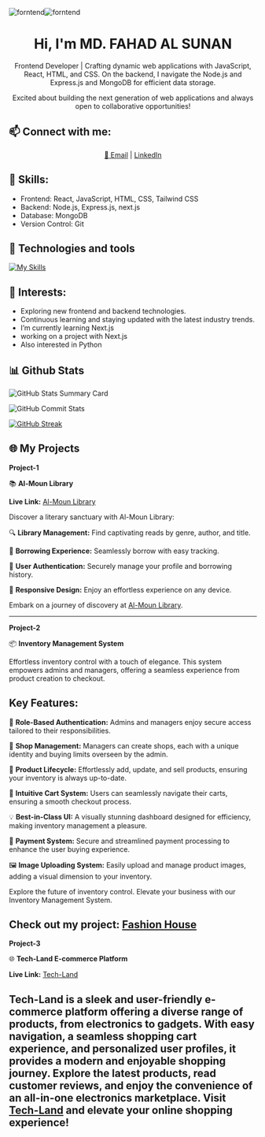 ![forntend](https://github.com/fasunan/fasunan/assets/138504309/8650ab25-706e-498f-b173-1f45aae8715a)![forntend](https://github.com/fasunan/fasunan/assets/138504309/dff6b4a1-628b-4b39-82eb-f4f46fad502c)


<h1 align="center" style="font-size: 2em;"> Hi, I'm <b>MD. FAHAD AL SUNAN</b></h1>

<p align="center"> Frontend Developer | Crafting dynamic web applications with JavaScript,  React,  HTML, and CSS. On the backend, I navigate the Node.js and Express.js and  MongoDB for efficient data storage.</p>
<p align="center">Excited about building the next generation of web applications and always open to collaborative opportunities!</p>

## 📫 **Connect with me:**

<div align="center">
  <a href="mailto:fsunan@gmail.com">📧 Email</a> |
  <a href="https://www.linkedin.com/in/fahad-al-sunan-96475424b/">LinkedIn</a>
</div>


## 🚀 **Skills:**

- Frontend: React, JavaScript, HTML, CSS, Tailwind CSS
- Backend: Node.js, Express.js, next.js
- Database: MongoDB
- Version Control: Git

## 🚀 **Technologies and tools**

[![My Skills](https://skillicons.dev/icons?i=js,tailwind,html,css,react,vue,nextjs,nodejs,netlify,mongodb)](https://skillicons.dev)

## 🌱 **Interests:**

- Exploring new frontend and backend technologies.
- Continuous learning and staying updated with the latest industry trends.
- I’m currently learning Next.js
- working on a project with Next.js
- Also interested in Python

## 📊 **Github Stats**

![GitHub Stats Summary Card](https://github-profile-summary-cards.vercel.app/api/cards/profile-details?username=fasunan&theme=2077)

![GitHub Commit Stats](https://github-readme-stats.vercel.app/api?username=fasunan&show_icons=true&count_private=true&theme=neon)

[![GitHub Streak](https://github-readme-streak-stats.herokuapp.com?user=fasunan&theme=neon&border_radius=4.3&date_format=M%20j%5B%2C%20Y%5D)](https://git.io/streak-stats)


## 🌐 My Projects


**Project-1**

📚 **Al-Moun Library**

**Live Link:** [Al-Moun Library](https://sage-lolly-8dc3c5.netlify.app)

Discover a literary sanctuary with Al-Moun Library:

🔍 **Library Management:** Find captivating reads by genre, author, and title.

🔄 **Borrowing Experience:** Seamlessly borrow with easy tracking.

🔐 **User Authentication:** Securely manage your profile and borrowing history.

📱 **Responsive Design:** Enjoy an effortless experience on any device.

Embark on a journey of discovery at [Al-Moun Library](https://sage-lolly-8dc3c5.netlify.app).

---
**Project-2**

📦 **Inventory Management System**

Effortless inventory control with a touch of elegance. This system empowers admins and managers, offering a seamless experience from product creation to checkout.

## Key Features:

👤 **Role-Based Authentication:** Admins and managers enjoy secure access tailored to their responsibilities.

🏢 **Shop Management:** Managers can create shops, each with a unique identity and buying limits overseen by the admin.

📝 **Product Lifecycle:** Effortlessly add, update, and sell products, ensuring your inventory is always up-to-date.

🛒 **Intuitive Cart System:** Users can seamlessly navigate their carts, ensuring a smooth checkout process.

💡 **Best-in-Class UI:** A visually stunning dashboard designed for efficiency, making inventory management a pleasure.

💸 **Payment System:** Secure and streamlined payment processing to enhance the user buying experience.

🖼️ **Image Uploading System:** Easily upload and manage product images, adding a visual dimension to your inventory.

Explore the future of inventory control. Elevate your business with our Inventory Management System.

Check out my project: [Fashion House](https://lucent-starburst-c5b65e.netlify.app/)
---

**Project-3**

🌐 **Tech-Land E-commerce Platform**

**Live Link:** [Tech-Land](https://mellifluous-speculoos-ebe7ec.netlify.app/)

Tech-Land is a sleek and user-friendly e-commerce platform offering a diverse range of products, from electronics to gadgets. With easy navigation, a seamless shopping cart experience, and personalized user profiles, it provides a modern and enjoyable shopping journey. Explore the latest products, read customer reviews, and enjoy the convenience of an all-in-one electronics marketplace. Visit [Tech-Land](https://mellifluous-speculoos-ebe7ec.netlify.app/) and elevate your online shopping experience!
---



